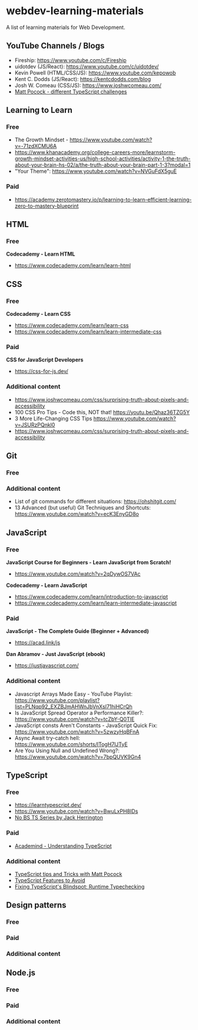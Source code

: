 # webdev-learning-materials
A list of learning materials for Web Development.

## YouTube Channels / Blogs
- Fireship: https://www.youtube.com/c/Fireship
- uidotdev (JS/React): https://www.youtube.com/c/uidotdev/
- Kevin Powell (HTML/CSS/JS): https://www.youtube.com/kepowob
- Kent C. Dodds (JS/React): https://kentcdodds.com/blog
- Josh W. Comeau (CSS/JS): https://www.joshwcomeau.com/
- [Matt Pocock - different TypeScript challenges](https://www.youtube.com/channel/UCswG6FSbgZjbWtdf_hMLaow)

## Learning to Learn

### Free
- The Growth Mindset - https://www.youtube.com/watch?v=-71zdXCMU6A
- https://www.khanacademy.org/college-careers-more/learnstorm-growth-mindset-activities-us/high-school-activities/activity-1-the-truth-about-your-brain-hs-02/a/the-truth-about-your-brain-part-1-3?modal=1
- "Your Theme": https://www.youtube.com/watch?v=NVGuFdX5guE

### Paid
- https://academy.zerotomastery.io/p/learning-to-learn-efficient-learning-zero-to-mastery-blueprint

## HTML

### Free
**Codecademy - Learn HTML**
- https://www.codecademy.com/learn/learn-html


## CSS

### Free
**Codecademy - Learn CSS**
- https://www.codecademy.com/learn/learn-css
- https://www.codecademy.com/learn/learn-intermediate-css


### Paid
**CSS for JavaScript Developers**
- https://css-for-js.dev/

### Additional content
- https://www.joshwcomeau.com/css/surprising-truth-about-pixels-and-accessibility
- 100 CSS Pro Tips - Code this, NOT that! https://youtu.be/Qhaz36TZG5Y
- 3 More Life-Changing CSS Tips https://www.youtube.com/watch?v=JSURzPQnkl0
- https://www.joshwcomeau.com/css/surprising-truth-about-pixels-and-accessibility

## Git

### Free

### Additional content
- List of git commands for different situations: https://ohshitgit.com/
- 13 Advanced (but useful) Git Techniques and Shortcuts: https://www.youtube.com/watch?v=ecK3EnyGD8o

## JavaScript

### Free
**JavaScript Course for Beginners - Learn JavaScript from Scratch!**
- https://www.youtube.com/watch?v=2qDywOS7VAc
 
**Codecademy - Learn JavaScript**
- https://www.codecademy.com/learn/introduction-to-javascript
- https://www.codecademy.com/learn/learn-intermediate-javascript

### Paid
**JavaScript - The Complete Guide (Beginner + Advanced)**
- https://acad.link/js

**Dan Abramov - Just JavaScript (ebook)**
- https://justjavascript.com/

### Additional content
- Javascript Arrays Made Easy - YouTube Playlist: https://www.youtube.com/playlist?list=PLNqp92_EXZBJmAHWnJbVnXsl71hiHCrQh
- Is JavaScript Spread Operator a Performance Killer?: https://www.youtube.com/watch?v=tcZbY-Q0TIE
- JavaScript consts Aren't Constants - JavaScript Quick Fix: https://www.youtube.com/watch?v=5zwzyHqBFnA 
- Async Await try-catch hell: https://www.youtube.com/shorts/ITogH7lJTyE
- Are You Using Null and Undefined Wrong?: https://www.youtube.com/watch?v=7bpQUVK9Gn4

## TypeScript

### Free
- https://learntypescript.dev/
- https://www.youtube.com/watch?v=BwuLxPH8IDs
- [No BS TS Series by Jack Herrington](https://www.youtube.com/playlist?list=PLNqp92_EXZBJYFrpEzdO2EapvU0GOJ09n)

### Paid
- [Academind - Understanding TypeScript](https://pro.academind.com/p/understanding-typescript)

### Additional content
- [TypeScript tips and Tricks with Matt Pocock](https://www.youtube.com/watch?v=hBk4nV7q6-w)
- [TypeScript Features to Avoid](https://www.executeprogram.com/blog/typescript-features-to-avoid)
- [Fixing TypeScript's Blindspot: Runtime Typechecking](https://www.youtube.com/watch?v=rY_XqfSHock)


## Design patterns 

### Free

### Paid

### Additional content

## Node.js 

### Free

### Paid

### Additional content
